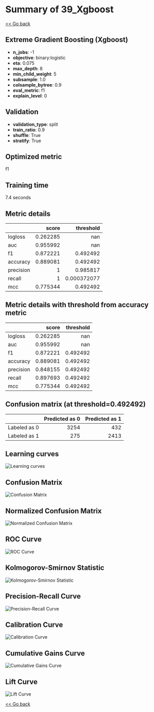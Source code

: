 # Summary of 39_Xgboost

[<< Go back](../README.md)


## Extreme Gradient Boosting (Xgboost)
- **n_jobs**: -1
- **objective**: binary:logistic
- **eta**: 0.075
- **max_depth**: 8
- **min_child_weight**: 5
- **subsample**: 1.0
- **colsample_bytree**: 0.9
- **eval_metric**: f1
- **explain_level**: 0

## Validation
 - **validation_type**: split
 - **train_ratio**: 0.9
 - **shuffle**: True
 - **stratify**: True

## Optimized metric
f1

## Training time

7.4 seconds

## Metric details
|           |    score |     threshold |
|:----------|---------:|--------------:|
| logloss   | 0.262285 | nan           |
| auc       | 0.955992 | nan           |
| f1        | 0.872221 |   0.492492    |
| accuracy  | 0.889081 |   0.492492    |
| precision | 1        |   0.985817    |
| recall    | 1        |   0.000372077 |
| mcc       | 0.775344 |   0.492492    |


## Metric details with threshold from accuracy metric
|           |    score |   threshold |
|:----------|---------:|------------:|
| logloss   | 0.262285 |  nan        |
| auc       | 0.955992 |  nan        |
| f1        | 0.872221 |    0.492492 |
| accuracy  | 0.889081 |    0.492492 |
| precision | 0.848155 |    0.492492 |
| recall    | 0.897693 |    0.492492 |
| mcc       | 0.775344 |    0.492492 |


## Confusion matrix (at threshold=0.492492)
|              |   Predicted as 0 |   Predicted as 1 |
|:-------------|-----------------:|-----------------:|
| Labeled as 0 |             3254 |              432 |
| Labeled as 1 |              275 |             2413 |

## Learning curves
![Learning curves](learning_curves.png)
## Confusion Matrix

![Confusion Matrix](confusion_matrix.png)


## Normalized Confusion Matrix

![Normalized Confusion Matrix](confusion_matrix_normalized.png)


## ROC Curve

![ROC Curve](roc_curve.png)


## Kolmogorov-Smirnov Statistic

![Kolmogorov-Smirnov Statistic](ks_statistic.png)


## Precision-Recall Curve

![Precision-Recall Curve](precision_recall_curve.png)


## Calibration Curve

![Calibration Curve](calibration_curve_curve.png)


## Cumulative Gains Curve

![Cumulative Gains Curve](cumulative_gains_curve.png)


## Lift Curve

![Lift Curve](lift_curve.png)



[<< Go back](../README.md)
